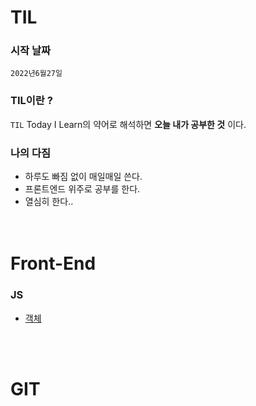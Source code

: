 # TIL

### 시작 날짜
 `2022년6월27일`

### TIL이란 ?
`TIL` Today I Learn의 약어로 해석하면 **오늘 내가 공부한 것** 이다.

### 나의 다짐
* 하루도 빠짐 없이 매일매일 쓴다.
* 프론트엔드 위주로 공부를 한다.
* 열심히 한다.. 
 <br/><br/><br/>

# Front-End

 ### JS  
- <a href ="https://github.com/KIMHUEMANG/MyTIL/blob/master/JS/Object.md">객체</a>


 <br/><br/>
# GIT

